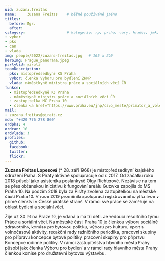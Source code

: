 ```yaml
---
uid: zuzana.freitas
name:     Zuzana Freitas  	# běžně používáné jméno
titles:
  before: Mgr.
  after:
category:                 	# kategorie: rp, praha, vary, hradec, jmk, senat
- vybor
- pks
- can
- vlada
img: people/2022/zuzana-freitas.jpg   # 165 x 220
heroImg: Prague_panorama.jpeg
partyUid: pirati
teamDescription:
  pks: místopředsedkyně KS Praha
  vybor: členka Výboru pro bydlení ZHMP
  vlada: náměstkyně ministra práce a sociálních věcí ČR
funkce:
  - místopředsedkyně KS Praha
  - náměstkyně ministra práce a sociálních věcí ČR
  - zastupitelka MČ Praha 10
  - členka <a href="https://www.praha.eu/jnp/cz/o_meste/primator_a_volene_organy/zastupitelstvo/vybory_zastupitelstva/index.html?committeeId=33574">Výboru pro bydlení ZHMP</a>
mail:
- zuzana.freitas@pirati.cz
mob: "+420 776 278 860"
ordpks: 4
ordcan: 10
ordvlada: 3
profiles:
  github:       
  facebook:    
  twitter: 		  
  flickr:		  
---
```


**Zuzana Freitas Lopesová** (* 28. září 1968) je místopředsedkyní krajského sdružení Praha. S Piráty aktivně spolupracuje od r. 2017. Od začátku roku 2018 působí jako asistentka poslankyně Olgy Richterové. Nezávisle na tom se přes občanskou iniciativu k fungování areálu Gutovka zapojila do MS Praha 10. Na podzim 2018 byla za Piráty zvolena zastupitelkou na městské části Praha 10. V roce 2019 proměnila spolupráci registrovaného příznivce v přímé členství v České pirátské straně. V rámci své práce se zaměřuje na oblast bydlení a sociální věci.

Žije už 30 let na Praze 10, je vdaná a má tři děti. Je vedoucí resortního týmu Práce a sociální věci. Na městské části Praha 10 je členkou výboru sociálně zdravotního, komise pro bytovou politiku, výboru pro kulturu, sport a volnočasové aktivity, redakční rady radničního periodika, pracovní skupiny pro přípravu koncepce bytové politiky, pracovní skupiny pro přípravu Koncepce rodinné politiky. V rámci zastupitelstva hlavního města Prahy působí jako členka Výboru pro bydlení a v rámci rady hlavního města Prahy členkou komise pro družstevní bytovou výstavbu.
